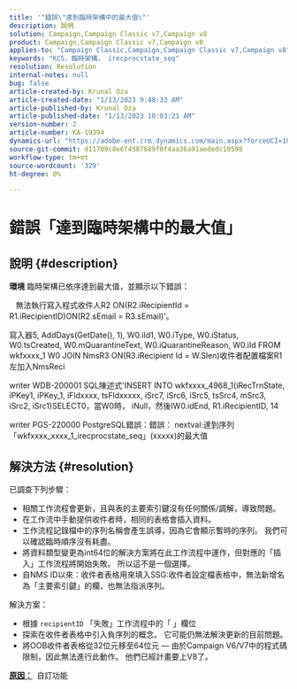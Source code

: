 ```yaml
---
title: '"錯誤\"達到臨時架構中的最大值\"'
description: 說明
solution: Campaign,Campaign Classic v7,Campaign v8
product: Campaign,Campaign Classic v7,Campaign v8
applies-to: "Campaign Classic,Campaign,Campaign Classic v7,Campaign v8"
keywords: "KCS，臨時架構， irecprocstate_seq"
resolution: Resolution
internal-notes: null
bug: false
article-created-by: Krunal Oza
article-created-date: "1/13/2023 9:48:33 AM"
article-published-by: Krunal Oza
article-published-date: "1/13/2023 10:03:21 AM"
version-number: 2
article-number: KA-19394
dynamics-url: "https://adobe-ent.crm.dynamics.com/main.aspx?forceUCI=1&pagetype=entityrecord&etn=knowledgearticle&id=e0730e70-2793-ed11-aad1-6045bd006793"
source-git-commit: d11709c8e6f4587689f0f4aa36a91aededc10598
workflow-type: tm+mt
source-wordcount: '329'
ht-degree: 0%

---
```


# 錯誤「達到臨時架構中的最大值」

## 說明 {#description}

<b>環境</b>
臨時架構已依序達到最大值，並顯示以下錯誤：

   無法執行寫入程式收件人R2 ON(R2.iRecipientId = R1.iRecipientID)ON(R2.sEmail = R3.sEmail)&#39;。

寫入器5, AddDays(GetDate(), 1), W0.iId1, W0.iType, W0.iStatus, W0.tsCreated, W0.mQuarantineText, W0.iQuarantineReason, W0.iId FROM wkfxxxx_1 W0 JOIN NmsR3 ON(R3.iRecipient Id = W.Slen)收件者配置檔案R1左加入NmsReci

writer WDB-200001 SQL陳述式&#39;INSERT INTO wkfxxxx_4968_1(iRecTrnState, iPKey1, iPKey_1, iFldxxxx, tsFldxxxxx, iSrc7, iSrc6, iSrc5, tsSrc4, mSrc3, iSrc2, iSrc1)SELECT0，當W0時， iNull，然後IW0.idEnd, R1.iRecipientID, 14

writer PGS-220000 PostgreSQL錯誤：錯誤： nextval:達到序列「wkfxxxx_xxxx_1_irecprocstate_seq」(xxxxx)的最大值


## 解決方法 {#resolution}


已調查下列步驟：

- 相關工作流程會更新，且與表的主要索引鍵沒有任何關係/調解，導致問題。
- 在工作流中手動提供收件者時，相同的表格會插入資料。
- 工作流程記錄檔中的序列名稱會產生誤導，因為它會顯示暫時的序列。 我們可以確認臨時順序沒有耗盡。
- 將資料類型變更為int64位的解決方案將在此工作流程中運作，但對應的「插入」工作流程將開始失敗。 所以這不是一個選擇。
- 自NMS ID以來：收件者表格用來填入SSG:收件者設定檔表格中，無法新增名為「主要索引鍵」的欄，也無法指派序列。


解決方案：

- 根據 `recipientID` 「失敗」工作流程中的「 」欄位
- 探索在收件者表格中引入負序列的概念。 它可能仍無法解決更新的目前問題。
- 將OOB收件者表格從32位元移至64位元 — 由於Campaign V6/V7中的程式碼限制，因此無法進行此動作。 他們已經計畫要上V8了。




<b><u>原因：</u></b>  自訂功能


